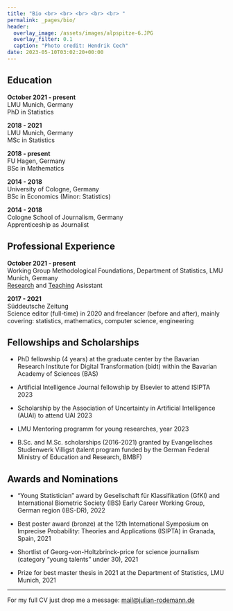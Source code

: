 ```yaml
---
title: "Bio <br> <br> <br> <br> <br> "
permalink: _pages/bio/
header:
  overlay_image: /assets/images/alpspitze-6.JPG
  overlay_filter: 0.1
  caption: "Photo credit: Hendrik Cech"
date: 2023-05-10T03:02:20+00:00
---
```




## Education


__October 2021 - present__<br/>
LMU Munich, Germany<br/>
PhD in Statistics

__2018 - 2021__<br/>
LMU Munich, Germany<br/>
MSc in Statistics

__2018 - present__<br/>
FU Hagen, Germany<br/>
BSc in Mathematics 

__2014 - 2018__<br/>
University of Cologne, Germany<br/>
BSc in Economics (Minor: Statistics)

__2014 - 2018__<br/>
Cologne School of Journalism, Germany<br/>
Apprenticeship as Journalist


## Professional Experience

__October 2021 - present__<br/>
Working Group Methodological Foundations, Department of Statistics, LMU Munich, Germany<br/>
[Research](https://rodemann.github.io/_pages/research/) and [Teaching](https://rodemann.github.io/_pages/teaching/) Asisstant


__2017 - 2021__<br/>
Süddeutsche Zeitung <br/>
Science editor (full-time) in 2020 and freelancer (before and after), mainly covering: statistics, mathematics, computer science, engineering




## Fellowships and Scholarships

* PhD fellowship (4 years) at the graduate center by the Bavarian Research Institute for Digital Transformation (bidt) within the Bavarian Academy of Sciences (BAS) 

* Artificial Intelligence Journal fellowship by Elsevier to attend ISIPTA 2023

* Scholarship by the Association of Uncertainty in Artificial Intelligence (AUAI) to attend UAI 2023

* LMU Mentoring programm for young researches, year 2023

* B.Sc. and M.Sc. scholarships (2016-2021) granted by Evangelisches Studienwerk Villigst (talent program funded by the German Federal Ministry of Education and Research, BMBF) 



## Awards and Nominations

* “Young Statistician” award by Gesellschaft für Klassifikation (GfKl) and International Biometric Society (IBS) Early Career Working Group, German region (IBS-DR), 2022

* Best poster award (bronze) at the 12th International Symposium on Imprecise Probability: Theories and Applications (ISIPTA) in Granada, Spain, 2021  

* Shortlist of Georg-von-Holtzbrinck-price for science journalism (category “young talents” under 30), 2021

* Prize for best master thesis in 2021 at the Department of Statistics, LMU Munich, 2021 





----------------
For my full CV just drop me a message: mail@julian-rodemann.de








